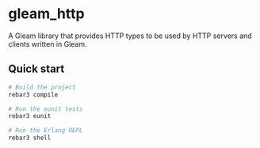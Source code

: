 # gleam_http

A Gleam library that provides HTTP types to be used by HTTP servers and
clients written in Gleam.


## Quick start

```sh
# Build the project
rebar3 compile

# Run the eunit tests
rebar3 eunit

# Run the Erlang REPL
rebar3 shell
```
